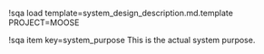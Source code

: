 !sqa load template=system_design_description.md.template
PROJECT=MOOSE

!sqa item key=system_purpose
This is the actual system purpose.
